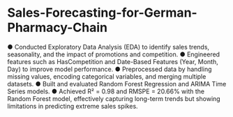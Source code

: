 # Sales-Forecasting-for-German-Pharmacy-Chain

● Conducted Exploratory Data Analysis (EDA) to identify sales trends, seasonality, and the impact of promotions and competition.
● Engineered features such as HasCompetition and Date-Based Features (Year, Month, Day) to improve model performance.
● Preprocessed data by handling missing values, encoding categorical variables, and merging multiple datasets.
● Built and evaluated Random Forest Regression and ARIMA Time Series models.
● Achieved R² = 0.98 and RMSPE = 20.66% with the Random Forest model, effectively capturing long-term trends but showing limitations in predicting extreme sales spikes.
